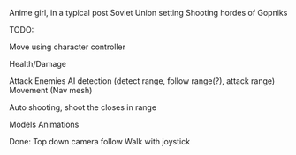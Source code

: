 Anime girl, in a typical post Soviet Union setting
Shooting hordes of Gopniks

TODO:

Move using character controller

Health/Damage

Attack
Enemies
AI detection (detect range, follow range(?), attack range)
Movement (Nav mesh)

Auto shooting, shoot the closes in range

Models
Animations



Done:
Top down camera follow
Walk with joystick